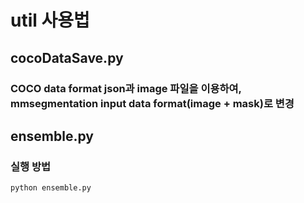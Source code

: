 # util 사용법

## cocoDataSave.py
### COCO data format json과 image 파일을 이용하여, mmsegmentation input data format(image + mask)로 변경

## ensemble.py
### 실행 방법
``` python ensemble.py ```
